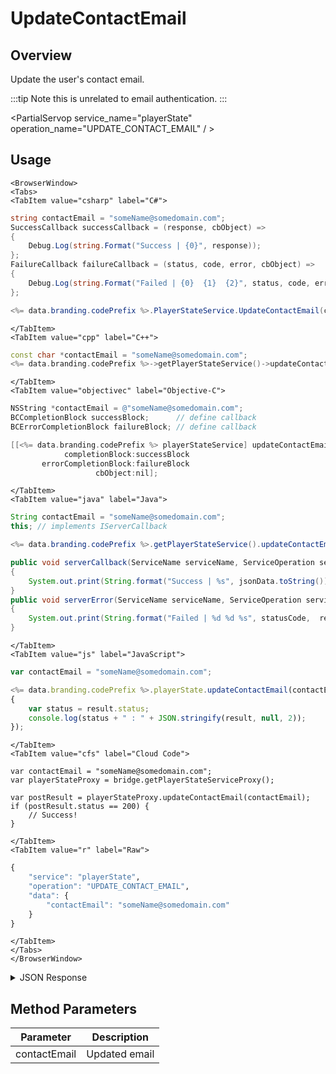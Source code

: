 # UpdateContactEmail
## Overview
Update the user's contact email.



:::tip
Note this is unrelated to email authentication.
:::

<PartialServop service_name="playerState" operation_name="UPDATE_CONTACT_EMAIL" / >

## Usage

```mdx-code-block
<BrowserWindow>
<Tabs>
<TabItem value="csharp" label="C#">
```

```csharp
string contactEmail = "someName@somedomain.com";
SuccessCallback successCallback = (response, cbObject) =>
{
    Debug.Log(string.Format("Success | {0}", response));
};
FailureCallback failureCallback = (status, code, error, cbObject) =>
{
    Debug.Log(string.Format("Failed | {0}  {1}  {2}", status, code, error));
};

<%= data.branding.codePrefix %>.PlayerStateService.UpdateContactEmail(contactEmail, successCallback, failureCallback);
```

```mdx-code-block
</TabItem>
<TabItem value="cpp" label="C++">
```

```cpp
const char *contactEmail = "someName@somedomain.com";
<%= data.branding.codePrefix %>->getPlayerStateService()->updateContactEmail(contactEmail, this);
```

```mdx-code-block
</TabItem>
<TabItem value="objectivec" label="Objective-C">
```

```objectivec
NSString *contactEmail = @"someName@somedomain.com";
BCCompletionBlock successBlock;      // define callback
BCErrorCompletionBlock failureBlock; // define callback

[[<%= data.branding.codePrefix %> playerStateService] updateContactEmail:contactEmail
            completionBlock:successBlock
       errorCompletionBlock:failureBlock
                   cbObject:nil];
```

```mdx-code-block
</TabItem>
<TabItem value="java" label="Java">
```

```java
String contactEmail = "someName@somedomain.com";
this; // implements IServerCallback

<%= data.branding.codePrefix %>.getPlayerStateService().updateContactEmail(contactEmail, this);

public void serverCallback(ServiceName serviceName, ServiceOperation serviceOperation, JSONObject jsonData)
{
    System.out.print(String.format("Success | %s", jsonData.toString()));
}
public void serverError(ServiceName serviceName, ServiceOperation serviceOperation, int statusCode, int reasonCode, String jsonError)
{
    System.out.print(String.format("Failed | %d %d %s", statusCode,  reasonCode, jsonError.toString()));
}
```

```mdx-code-block
</TabItem>
<TabItem value="js" label="JavaScript">
```

```javascript
var contactEmail = "someName@somedomain.com";

<%= data.branding.codePrefix %>.playerState.updateContactEmail(contactEmail, result =>
{
	var status = result.status;
	console.log(status + " : " + JSON.stringify(result, null, 2));
});
```

```mdx-code-block
</TabItem>
<TabItem value="cfs" label="Cloud Code">
```

```cfscript
var contactEmail = "someName@somedomain.com";
var playerStateProxy = bridge.getPlayerStateServiceProxy();

var postResult = playerStateProxy.updateContactEmail(contactEmail);
if (postResult.status == 200) {
    // Success!
}
```

```mdx-code-block
</TabItem>
<TabItem value="r" label="Raw">
```

```r
{
	"service": "playerState",
	"operation": "UPDATE_CONTACT_EMAIL",
	"data": {
		"contactEmail": "someName@somedomain.com"
	}
}
```

```mdx-code-block
</TabItem>
</Tabs>
</BrowserWindow>
```

<details>
<summary>JSON Response</summary>

```json
{
    "status": 200,
    "data": {
        "contactEmail": "someName@somedomain.com"
    }
}
```
</details>

## Method Parameters
Parameter | Description
--------- | -----------
contactEmail | Updated email


